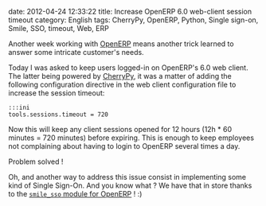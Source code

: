 date: 2012-04-24 12:33:22
title: Increase OpenERP 6.0 web-client session timeout
category: English
tags: CherryPy, OpenERP, Python, Single sign-on, Smile, SSO, timeout, Web, ERP

Another week working with [OpenERP](http://openerp.com) means another trick learned to answer some intricate customer's needs.

Today I was asked to keep users logged-in on OpenERP's 6.0 web client. The latter being powered by [CherryPy](http://cherrypy.org), it was a matter of adding the following configuration directive in the web client configuration file to increase the session timeout:

    :::ini
    tools.sessions.timeout = 720

Now this will keep any client sessions opened for 12 hours (12h * 60 minutes = 720 minutes) before expiring. This is enough to keep employees not complaining about having to login to OpenERP several times a day.

Problem solved !

Oh, and another way to address this issue consist in implementing some kind of Single Sign-On. And you know what ? We have that in store thanks to the [`smile_sso` module for OpenERP](https://github.com/Smile-SA/smile_openerp_addons_6.0/tree/master/smile_sso) ! :)
